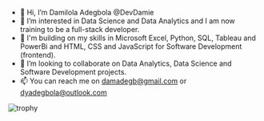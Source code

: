 - 👋 Hi, I’m Damilola Adegbola @DevDamie
- 👀 I’m interested in Data Science and Data Analytics and I am now training to be a full-stack developer.
- 🌱 I'm building on my skills in Microsoft Excel, Python, SQL, Tableau and PowerBi and HTML, CSS and JavaScript for Software Development (frontend).
- 💞️ I’m looking to collaborate on Data Analytics, Data Science and Software Development projects.
- 📫 You can reach me on damadegb@gmail.com or dyadegbola@outlook.com


![trophy](https://github-profile-trophy.vercel.app/?username=DevDamie&theme=juicyfresh)

<!---
DevDamie/DevDamie is a ✨ special ✨ repository because its `README.md` (this file) appears on your GitHub profile.
You can click the Preview link to take a look at your changes.
--->
